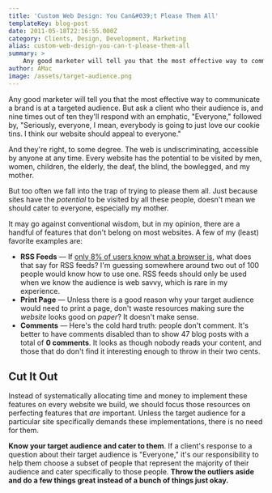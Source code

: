 ```yaml
---
title: 'Custom Web Design: You Can&#039;t Please Them All'
templateKey: blog-post
date: 2011-05-18T22:16:55.000Z
category: Clients, Design, Development, Marketing
alias: custom-web-design-you-can-t-please-them-all
summary: > 
  	Any good marketer will tell you that the most effective way to communicate a brand is at a targeted audience. But ask a client who their audience is, and nine times out of ten they'll respond with an emphatic, "Everyone," followed by, "Seriously, everyone, I mean, everybody is going to just love our cookie tins. I think our website should appeal to everyone."
author: AMac
image: /assets/target-audience.png
---
```


Any good marketer will tell you that the most effective way to communicate a brand is at a targeted audience. But ask a client who their audience is, and nine times out of ten they'll respond with an emphatic, "Everyone," followed by, "Seriously, everyone, I mean, everybody is going to just love our cookie tins. I think our website should appeal to everyone."

And they're right, to some degree. The web is undiscriminating, accessible by anyone at any time. Every website has the potential to be visited by men, women, children, the elderly, the deaf, the blind, the bowlegged, and my mother.

But too often we fall into the trap of trying to please them all. Just because sites have the _potential_ to be visited by all these people, doesn't mean we should cater to everyone, especially my mother.

It may go against conventional wisdom, but in my opinion, there are a handful of features that don't belong on most websites. A few of my (least) favorite examples are:

*   **RSS Feeds** — If [only 8% of users know what a browser is](https://www.youtube.com/watch?v=o4MwTvtyrUQ), what does that say for RSS feeds? I'm guessing somewhere around two out of 100 people would know how to use one. RSS feeds should only be used when we know the audience is web savvy, which is rare in my experience.
*   **Print Page** — Unless there is a good reason why your target audience would need to print a page, don't waste resources making sure the _website_ looks good on _paper_? It doesn't make sense.
*   **Comments** — Here's the cold hard truth: people don't comment. It's better to have comments disabled than to show 47 blog posts with a total of **0 comments**. It looks as though nobody reads your content, and those that do don't find it interesting enough to throw in their two cents.

Cut It Out
----------

Instead of systematically allocating time and money to implement these features on every website we build, we should focus those resources on perfecting features that _are_ important. Unless the target audience for a particular site specifically demands these implementations, there is no need for them.

**Know your target audience and cater to them**. If a client's response to a question about their target audience is "Everyone," it's our responsibility to help them choose a subset of people that represent the majority of their audience and cater specifically to those people. **Throw the outliers aside and do a few things great instead of a bunch of things just okay.**